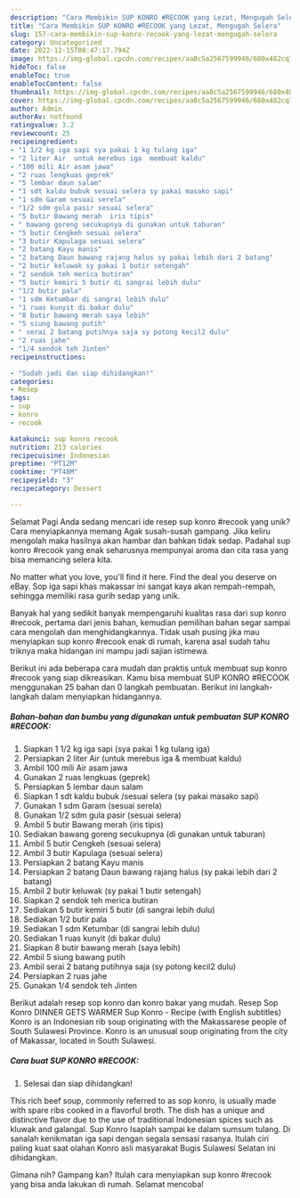 ```yaml
---
description: "Cara Membikin SUP KONRO #RECOOK yang Lezat, Mengugah Selera"
title: "Cara Membikin SUP KONRO #RECOOK yang Lezat, Mengugah Selera"
slug: 157-cara-membikin-sup-konro-recook-yang-lezat-mengugah-selera
category: Uncategorized
date: 2022-12-15T08:47:17.794Z
image: https://img-global.cpcdn.com/recipes/aa8c5a2567599946/680x482cq70/sup-konro-recook-foto-resep-utama.jpg
hideToc: false
enableToc: true
enableTocContent: false
thumbnail: https://img-global.cpcdn.com/recipes/aa8c5a2567599946/680x482cq70/sup-konro-recook-foto-resep-utama.jpg
cover: https://img-global.cpcdn.com/recipes/aa8c5a2567599946/680x482cq70/sup-konro-recook-foto-resep-utama.jpg
author: Admin
authorAv: notfound
ratingvalue: 3.2
reviewcount: 25
recipeingredient:
- "1 1/2 kg iga sapi sya pakai 1 kg tulang iga"
- "2 liter Air  untuk merebus iga  membuat kaldu"
- "100 mili Air asam jawa"
- "2 ruas lengkuas geprek"
- "5 lembar daun salam"
- "1 sdt kaldu bubuk sesuai selera sy pakai masako sapi"
- "1 sdm Garam sesuai serela"
- "1/2 sdm gula pasir sesuai selera"
- "5 butir Bawang merah  iris tipis"
- " bawang goreng secukupnya di gunakan untuk taburan"
- "5 butir Cengkeh sesuai selera"
- "3 butir Kapulaga sesuai selera"
- "2 batang Kayu manis"
- "2 batang Daun bawang rajang halus sy pakai lebih dari 2 batang"
- "2 butir keluwak sy pakai 1 butir setengah"
- "2 sendok teh merica butiran"
- "5 butir kemiri 5 butir di sangrai lebih dulu"
- "1/2 butir pala"
- "1 sdm Ketumbar di sangrai lebih dulu"
- "1 ruas kunyit di bakar dulu"
- "8 butir bawang merah saya lebih"
- "5 siung bawang putih"
- " serai 2 batang putihnya saja sy potong kecil2 dulu"
- "2 ruas jahe"
- "1/4 sendok teh Jinten"
recipeinstructions:

- "Sudah jadi dan siap dihidangkan!"
categories:
- Resep
tags:
- sup
- konro
- recook

katakunci: sup konro recook 
nutrition: 213 calories
recipecuisine: Indonesian
preptime: "PT12M"
cooktime: "PT48M"
recipeyield: "3"
recipecategory: Dessert

---
```



Selamat Pagi Anda sedang mencari ide resep sup konro #recook yang unik? Cara menyiapkannya memang Agak susah-susah gampang. Jika keliru mengolah maka hasilnya akan hambar dan bahkan tidak sedap. Padahal sup konro #recook yang enak seharusnya mempunyai aroma dan cita rasa yang bisa memancing selera kita.


No matter what you love, you&#39;ll find it here. Find the deal you deserve on eBay. Sop iga sapi khas makassar ini sangat kaya akan rempah-rempah, sehingga memiliki rasa gurih sedap yang unik.

Banyak hal yang sedikit banyak mempengaruhi kualitas rasa dari sup konro #recook, pertama dari jenis bahan, kemudian pemilihan bahan segar sampai cara mengolah dan menghidangkannya. Tidak usah pusing jika mau menyiapkan sup konro #recook enak di rumah, karena asal sudah tahu triknya maka hidangan ini mampu jadi sajian istimewa.


Berikut ini ada beberapa cara mudah dan praktis untuk membuat sup konro #recook yang siap dikreasikan. Kamu bisa membuat SUP KONRO #RECOOK menggunakan 25 bahan dan 0 langkah pembuatan. Berikut ini langkah-langkah dalam menyiapkan hidangannya.

<!--inarticleads1-->

##### Bahan-bahan dan bumbu yang digunakan untuk pembuatan SUP KONRO #RECOOK:

1. Siapkan 1 1/2 kg iga sapi (sya pakai 1 kg tulang iga)
1. Persiapkan 2 liter Air  (untuk merebus iga &amp; membuat kaldu)
1. Ambil 100 mili Air asam jawa
1. Gunakan 2 ruas lengkuas (geprek)
1. Persiapkan 5 lembar daun salam
1. Siapkan 1 sdt kaldu bubuk /sesuai selera (sy pakai masako sapi)
1. Gunakan 1 sdm Garam (sesuai serela)
1. Gunakan 1/2 sdm gula pasir (sesuai selera)
1. Ambil 5 butir Bawang merah  (iris tipis)
1. Sediakan  bawang goreng secukupnya (di gunakan untuk taburan)
1. Ambil 5 butir Cengkeh (sesuai selera)
1. Ambil 3 butir Kapulaga (sesuai selera)
1. Persiapkan 2 batang Kayu manis
1. Persiapkan 2 batang Daun bawang rajang halus (sy pakai lebih dari 2 batang)
1. Ambil 2 butir keluwak (sy pakai 1 butir setengah)
1. Siapkan 2 sendok teh merica butiran
1. Sediakan 5 butir kemiri 5 butir (di sangrai lebih dulu)
1. Sediakan 1/2 butir pala
1. Sediakan 1 sdm Ketumbar (di sangrai lebih dulu)
1. Sediakan 1 ruas kunyit (di bakar dulu)
1. Siapkan 8 butir bawang merah (saya lebih)
1. Ambil 5 siung bawang putih
1. Ambil  serai 2 batang putihnya saja (sy potong kecil2 dulu)
1. Persiapkan 2 ruas jahe
1. Gunakan 1/4 sendok teh Jinten


Berikut adalah resep sop konro dan konro bakar yang mudah. Resep Sop Konro DINNER GETS WARMER Sup Konro - Recipe (with English subtitles) Konro is an Indonesian rib soup originating with the Makassarese people of South Sulawesi Province. Konro is an unusual soup originating from the city of Makassar, located in South Sulawesi. 

<!--inarticleads2-->

##### Cara buat SUP KONRO #RECOOK:


1. Selesai dan siap dihidangkan!

This rich beef soup, commonly referred to as sop konro, is usually made with spare ribs cooked in a flavorful broth. The dish has a unique and distinctive flavor due to the use of traditional Indonesian spices such as kluwak and galangal. Sup Konro Isaplah sampai ke dalam sumsum tulang. Di sanalah kenikmatan iga sapi dengan segala sensasi rasanya. Itulah ciri paling kuat saat olahan Konro asli masyarakat Bugis Sulawesi Selatan ini dihidangkan. 

Gimana nih? Gampang kan? Itulah cara menyiapkan sup konro #recook yang bisa anda lakukan di rumah. Selamat mencoba!
